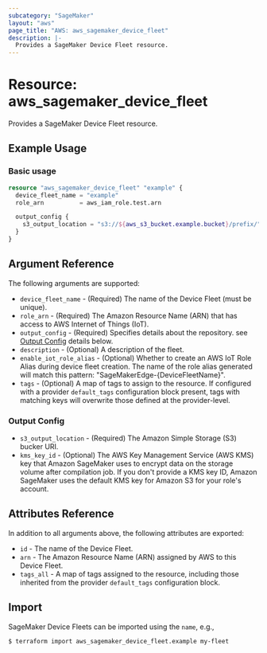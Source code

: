 ```yaml
---
subcategory: "SageMaker"
layout: "aws"
page_title: "AWS: aws_sagemaker_device_fleet"
description: |-
  Provides a SageMaker Device Fleet resource.
---
```


# Resource: aws_sagemaker_device_fleet

Provides a SageMaker Device Fleet resource.

## Example Usage

### Basic usage

```terraform
resource "aws_sagemaker_device_fleet" "example" {
  device_fleet_name = "example"
  role_arn          = aws_iam_role.test.arn

  output_config {
    s3_output_location = "s3://${aws_s3_bucket.example.bucket}/prefix/"
  }
}
```

## Argument Reference

The following arguments are supported:

* `device_fleet_name` - (Required) The name of the Device Fleet (must be unique).
* `role_arn` - (Required) The Amazon Resource Name (ARN) that has access to AWS Internet of Things (IoT).
* `output_config` - (Required) Specifies details about the repository. see [Output Config](#output-config) details below.
* `description` - (Optional) A description of the fleet.
* `enable_iot_role_alias` - (Optional) Whether to create an AWS IoT Role Alias during device fleet creation. The name of the role alias generated will match this pattern: "SageMakerEdge-{DeviceFleetName}".
* `tags` - (Optional) A map of tags to assign to the resource. If configured with a provider `default_tags` configuration block present, tags with matching keys will overwrite those defined at the provider-level.

### Output Config

* `s3_output_location` - (Required) The Amazon Simple Storage (S3) bucker URI.
* `kms_key_id` - (Optional) The AWS Key Management Service (AWS KMS) key that Amazon SageMaker uses to encrypt data on the storage volume after compilation job. If you don't provide a KMS key ID, Amazon SageMaker uses the default KMS key for Amazon S3 for your role's account.

## Attributes Reference

In addition to all arguments above, the following attributes are exported:

* `id` - The name of the Device Fleet.
* `arn` - The Amazon Resource Name (ARN) assigned by AWS to this Device Fleet.
* `tags_all` - A map of tags assigned to the resource, including those inherited from the provider `default_tags` configuration block.

## Import

SageMaker Device Fleets can be imported using the `name`, e.g.,

```
$ terraform import aws_sagemaker_device_fleet.example my-fleet
```
